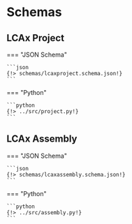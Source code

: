 # Schemas

## LCAx Project
=== "JSON Schema"

    ```json
    {!> schemas/lcaxproject.schema.json!}
    ```

=== "Python"

    ```python
    {!> ../src/project.py!}
    ```

## LCAx Assembly
=== "JSON Schema"

    ```json
    {!> schemas/lcaxassembly.schema.json!}
    ```

=== "Python"

    ```python
    {!> ../src/assembly.py!}
    ```